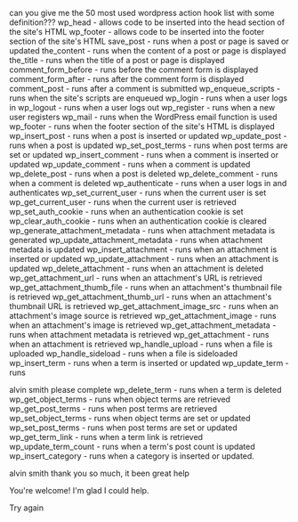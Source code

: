 can you give me the 50 most used wordpress action hook list with some definition???
wp_head - allows code to be inserted into the head section of the site's HTML
wp_footer - allows code to be inserted into the footer section of the site's HTML
save_post - runs when a post or page is saved or updated
the_content - runs when the content of a post or page is displayed
the_title - runs when the title of a post or page is displayed
comment_form_before - runs before the comment form is displayed
comment_form_after - runs after the comment form is displayed
comment_post - runs after a comment is submitted
wp_enqueue_scripts - runs when the site's scripts are enqueued
wp_login - runs when a user logs in
wp_logout - runs when a user logs out
wp_register - runs when a new user registers
wp_mail - runs when the WordPress email function is used
wp_footer - runs when the footer section of the site's HTML is displayed
wp_insert_post - runs when a post is inserted or updated
wp_update_post - runs when a post is updated
wp_set_post_terms - runs when post terms are set or updated
wp_insert_comment - runs when a comment is inserted or updated
wp_update_comment - runs when a comment is updated
wp_delete_post - runs when a post is deleted
wp_delete_comment - runs when a comment is deleted
wp_authenticate - runs when a user logs in and authenticates
wp_set_current_user - runs when the current user is set
wp_get_current_user - runs when the current user is retrieved
wp_set_auth_cookie - runs when an authentication cookie is set
wp_clear_auth_cookie - runs when an authentication cookie is cleared
wp_generate_attachment_metadata - runs when attachment metadata is generated
wp_update_attachment_metadata - runs when attachment metadata is updated
wp_insert_attachment - runs when an attachment is inserted or updated
wp_update_attachment - runs when an attachment is updated
wp_delete_attachment - runs when an attachment is deleted
wp_get_attachment_url - runs when an attachment's URL is retrieved
wp_get_attachment_thumb_file - runs when an attachment's thumbnail file is retrieved
wp_get_attachment_thumb_url - runs when an attachment's thumbnail URL is retrieved
wp_get_attachment_image_src - runs when an attachment's image source is retrieved
wp_get_attachment_image - runs when an attachment's image is retrieved
wp_get_attachment_metadata - runs when attachment metadata is retrieved
wp_get_attachment - runs when an attachment is retrieved
wp_handle_upload - runs when a file is uploaded
wp_handle_sideload - runs when a file is sideloaded
wp_insert_term - runs when a term is inserted or updated
wp_update_term - runs



alvin smith
please complete 
wp_delete_term - runs when a term is deleted
wp_get_object_terms - runs when object terms are retrieved
wp_get_post_terms - runs when post terms are retrieved
wp_set_object_terms - runs when object terms are set or updated
wp_set_post_terms - runs when post terms are set or updated
wp_get_term_link - runs when a term link is retrieved
wp_update_term_count - runs when a term's post count is updated
wp_insert_category - runs when a category is inserted or updated.



alvin smith
thank you so much, it been great help

You're welcome! I'm glad I could help.



Try again
